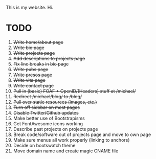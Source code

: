 This is my website.  Hi.

TODO
====

1. ~~Write home/about page~~
1. ~~Write bio page~~
1. ~~Write projects page~~
1. ~~Add descriptions to projects page~~
1. ~~Fix line breaks in bio page~~
1. ~~Write pubs page~~
1. ~~Write presos page~~
1. ~~Write vita page~~
1. ~~Write contact page~~
1. ~~Pull in (basic) FOAF + OpenID/(Headers) stuff at /michael/~~
1. ~~Redirect /michael/blog/ to /blog/~~
1. ~~Pull over static resources (images, etc.)~~
1. ~~Turn off sidebar on most pages~~
1. ~~Disable Twitter/Github updates~~
1. Make better use of Bootstrapisms
1. Get FontAwesome icons working
1. Describe past projects on projects page
1. Break code/software out of projects page and move to own page
1. Make sure menus all work properly (linking to anchors)
1. Decide on bootswatch theme
1. Move domain name and create magic CNAME file
